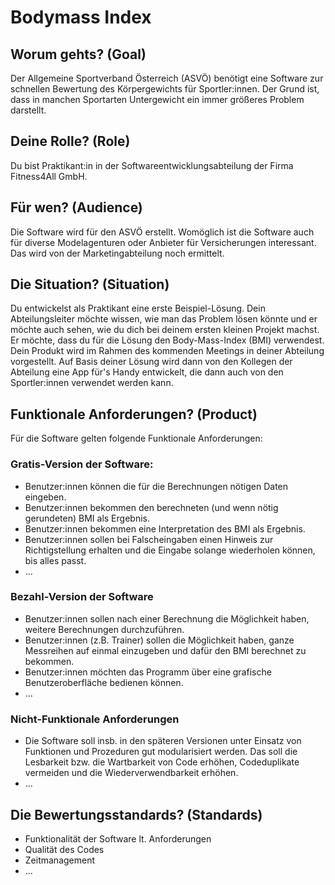 # Bodymass Index
## Worum gehts? (Goal)
Der Allgemeine Sportverband Österreich (ASVÖ) benötigt eine Software zur schnellen Bewertung des Körpergewichts für Sportler:innen. Der Grund ist, dass in manchen Sportarten Untergewicht ein immer größeres Problem darstellt.
## Deine Rolle? (Role)
Du bist Praktikant:in in der Softwareentwicklungsabteilung der Firma Fitness4All GmbH.
## Für wen? (Audience)
Die Software wird für den ASVÖ erstellt. Womöglich ist die Software auch für diverse Modelagenturen oder Anbieter für Versicherungen interessant. Das wird von der Marketingabteilung noch ermittelt.
## Die Situation? (Situation)
Du entwickelst als Praktikant eine erste Beispiel-Lösung. Dein Abteilungsleiter möchte wissen, wie man das Problem lösen könnte und er möchte auch sehen, wie du dich bei deinem ersten kleinen Projekt machst. 
Er möchte, dass du für die Lösung den Body-Mass-Index (BMI) verwendest.
Dein Produkt wird im Rahmen des kommenden Meetings in deiner Abteilung vorgestellt. Auf Basis deiner Lösung wird dann von den Kollegen der Abteilung eine App für's Handy entwickelt, die dann auch von den Sportler:innen verwendet werden kann.
## Funktionale Anforderungen? (Product)
Für die Software gelten folgende Funktionale Anforderungen:
### Gratis-Version der Software:
- Benutzer:innen können die für die Berechnungen nötigen Daten eingeben.
- Benutzer:innen bekommen den berechneten (und wenn nötig gerundeten) BMI als Ergebnis.
- Benutzer:innen bekommen eine Interpretation des BMI als Ergebnis.
- Benutzer:innen sollen bei Falscheingaben einen Hinweis zur Richtigstellung erhalten und die Eingabe solange wiederholen können, bis alles passt.
- ...
### Bezahl-Version der Software
- Benutzer:innen sollen nach einer Berechnung die Möglichkeit haben, weitere Berechnungen durchzuführen.
- Benutzer:innen (z.B. Trainer) sollen die Möglichkeit haben, ganze Messreihen auf einmal einzugeben und dafür den BMI berechnet zu bekommen.
- Benutzer:innen möchten das Programm über eine grafische Benutzeroberfläche bedienen können.
- ...
### Nicht-Funktionale Anforderungen
- Die Software soll insb. in den späteren Versionen unter Einsatz von Funktionen und Prozeduren gut modularisiert werden. Das soll die Lesbarkeit bzw. die Wartbarkeit von Code erhöhen, Codeduplikate vermeiden und die Wiederverwendbarkeit erhöhen.
- ...
## Die Bewertungsstandards? (Standards)
- Funktionalität der Software lt. Anforderungen
- Qualität des Codes
- Zeitmanagement
- ...